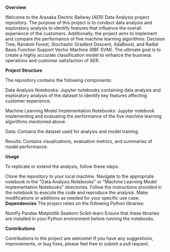 **Overview**

Welcome to the Arasaka Electric Railway (AER) Data Analysis project repository. The purpose of this project is to conduct data analysis and exploratory analysis to identify features that influence the overall experience of the customers. Additionally, the project aims to implement and compare the performance of five machine learning algorithms: Decision Tree, Random Forest, Stochastic Gradient Descent, AdaBoost, and Radial Basis Function Support Vector Machine (RBF SVM). The ultimate goal is to create a highly accurate classification model to enhance the business operations and customer satisfaction of AER.

**Project Structure**

The repository contains the following components:

Data Analysis Notebooks: Jupyter notebooks containing data analysis and exploratory analysis of the dataset to identify key features affecting customer experience.

Machine Learning Model Implementation Notebooks: Jupyter notebook implementing and evaluating the performance of the five machine learning algorithms mentioned above.

Data: Contains the dataset used for analysis and model training.

Results: Contains visualizations, evaluation metrics, and summaries of model performance.

**Usage**

To replicate or extend the analysis, follow these steps:

Clone the repository to your local machine.
Navigate to the appropriate notebook in the "Data Analysis Notebooks" or "Machine Learning Model Implementation Notebooks" directories.
Follow the instructions provided in the notebook to execute the code and reproduce the analysis.
Make modifications or additions as needed for your specific use case.
**Dependencies**
The project relies on the following Python libraries:

NumPy
Pandas
Matplotlib
Seaborn
Scikit-learn
Ensure that these libraries are installed in your Python environment before running the notebooks.

**Contributions**

Contributions to the project are welcome! If you have any suggestions, improvements, or bug fixes, please feel free to submit a pull request.
